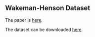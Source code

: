 Wakeman-Henson Dataset
----------------------

The paper is [here](https://www.nature.com/articles/sdata20151).

The dataset can be downloaded [here](https://openneuro.org/datasets/ds000117/versions/1.0.5).
